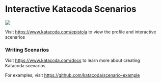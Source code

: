 # Interactive Katacoda Scenarios

[![](http://shields.katacoda.com/katacoda/epistola/count.svg)](https://www.katacoda.com/epistola "Get your profile on Katacoda.com")

Visit https://www.katacoda.com/epistola to view the profile and interactive scenarios

### Writing Scenarios
Visit https://www.katacoda.com/docs to learn more about creating Katacoda scenarios

For examples, visit https://github.com/katacoda/scenario-example
